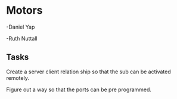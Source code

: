 # Motors

-Daniel Yap

-Ruth Nuttall

## Tasks

Create a server client relation ship so that the sub can be activated remotely.

Figure out a way so that the ports can be pre programmed.

